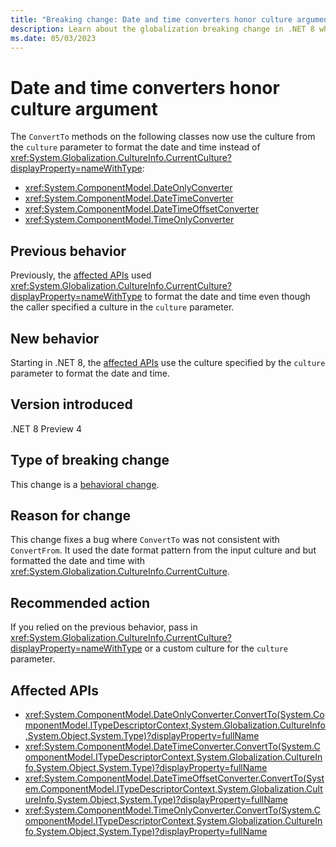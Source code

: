 ```yaml
---
title: "Breaking change: Date and time converters honor culture argument"
description: Learn about the globalization breaking change in .NET 8 where the type converters for date and time types use the argument-specified culture to format the date and time.
ms.date: 05/03/2023
---
```

# Date and time converters honor culture argument

The `ConvertTo` methods on the following classes now use the culture from the `culture` parameter to format the date and time instead of <xref:System.Globalization.CultureInfo.CurrentCulture?displayProperty=nameWithType>:

- <xref:System.ComponentModel.DateOnlyConverter>
- <xref:System.ComponentModel.DateTimeConverter>
- <xref:System.ComponentModel.DateTimeOffsetConverter>
- <xref:System.ComponentModel.TimeOnlyConverter>

## Previous behavior

Previously, the [affected APIs](#affected-apis) used <xref:System.Globalization.CultureInfo.CurrentCulture?displayProperty=nameWithType> to format the date and time even though the caller specified a culture in the `culture` parameter.

## New behavior

Starting in .NET 8, the [affected APIs](#affected-apis) use the culture specified by the `culture` parameter to format the date and time.

## Version introduced

.NET 8 Preview 4

## Type of breaking change

This change is a [behavioral change](../../categories.md#behavioral-change).

## Reason for change

This change fixes a bug where `ConvertTo` was not consistent with `ConvertFrom`. It used the date format pattern from the input culture and but formatted the date and time with <xref:System.Globalization.CultureInfo.CurrentCulture>.

## Recommended action

If you relied on the previous behavior, pass in <xref:System.Globalization.CultureInfo.CurrentCulture?displayProperty=nameWithType> or a custom culture for the `culture` parameter.

## Affected APIs

- <xref:System.ComponentModel.DateOnlyConverter.ConvertTo(System.ComponentModel.ITypeDescriptorContext,System.Globalization.CultureInfo,System.Object,System.Type)?displayProperty=fullName>
- <xref:System.ComponentModel.DateTimeConverter.ConvertTo(System.ComponentModel.ITypeDescriptorContext,System.Globalization.CultureInfo,System.Object,System.Type)?displayProperty=fullName>
- <xref:System.ComponentModel.DateTimeOffsetConverter.ConvertTo(System.ComponentModel.ITypeDescriptorContext,System.Globalization.CultureInfo,System.Object,System.Type)?displayProperty=fullName>
- <xref:System.ComponentModel.TimeOnlyConverter.ConvertTo(System.ComponentModel.ITypeDescriptorContext,System.Globalization.CultureInfo,System.Object,System.Type)?displayProperty=fullName>
